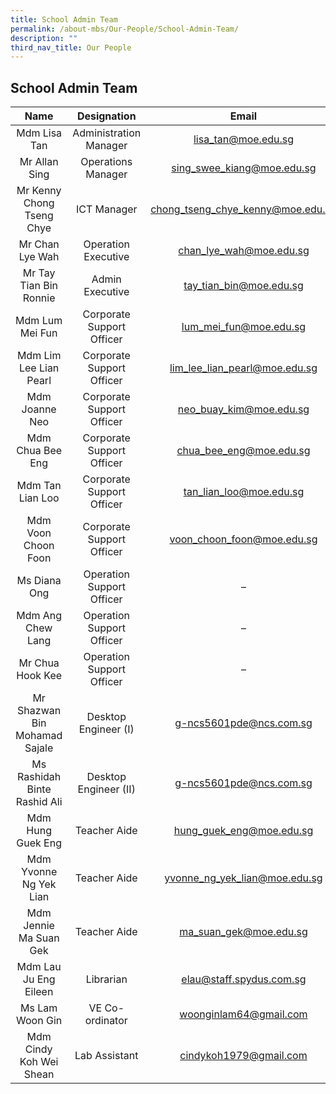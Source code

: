 ```yaml
---
title: School Admin Team
permalink: /about-mbs/Our-People/School-Admin-Team/
description: ""
third_nav_title: Our People
---
```

## School Admin Team

|             Name              |        Designation        |               Email               |
|:-----------------------------:|:-------------------------:|:---------------------------------:|
| Mdm Lisa Tan                  | Administration Manager    | lisa_tan@moe.edu.sg               |
| Mr Allan Sing                 | Operations Manager        | sing_swee_kiang@moe.edu.sg        |
| Mr Kenny Chong Tseng Chye     | ICT Manager               | chong_tseng_chye_kenny@moe.edu.sg |
| Mr Chan Lye Wah               | Operation Executive       | chan_lye_wah@moe.edu.sg           |
| Mr Tay Tian Bin Ronnie        | Admin Executive           | tay_tian_bin@moe.edu.sg           |
| Mdm Lum Mei Fun               | Corporate Support Officer | lum_mei_fun@moe.edu.sg            |
| Mdm Lim Lee Lian Pearl        | Corporate Support Officer | lim_lee_lian_pearl@moe.edu.sg     |
| Mdm Joanne Neo                | Corporate Support Officer | neo_buay_kim@moe.edu.sg           |
| Mdm Chua Bee Eng              | Corporate Support Officer | chua_bee_eng@moe.edu.sg           |
| Mdm Tan Lian Loo              | Corporate Support Officer | tan_lian_loo@moe.edu.sg           |
| Mdm Voon Choon Foon           | Corporate Support Officer | voon_choon_foon@moe.edu.sg        |
| Ms Diana Ong                  | Operation Support Officer |                 –                 |
| Mdm Ang Chew Lang             | Operation Support Officer |                 –                 |
| Mr Chua Hook Kee              | Operation Support Officer |                 –                 |
| Mr Shazwan Bin Mohamad Sajale | Desktop Engineer (I)      | g-ncs5601pde@ncs.com.sg           |
| Ms Rashidah Binte Rashid Ali  | Desktop Engineer (II)     | g-ncs5601pde@ncs.com.sg           |
| Mdm Hung Guek Eng             | Teacher Aide              | hung_guek_eng@moe.edu.sg          |
| Mdm Yvonne Ng Yek Lian        | Teacher Aide              | yvonne_ng_yek_lian@moe.edu.sg     |
| Mdm Jennie Ma Suan Gek        | Teacher Aide              | ma_suan_gek@moe.edu.sg            |
| Mdm Lau Ju Eng Eileen         | Librarian                 | elau@staff.spydus.com.sg          |
| Ms Lam Woon Gin               | VE Co-ordinator           | woonginlam64@gmail.com            |
| Mdm Cindy Koh Wei Shean       | Lab Assistant             | cindykoh1979@gmail.com            |